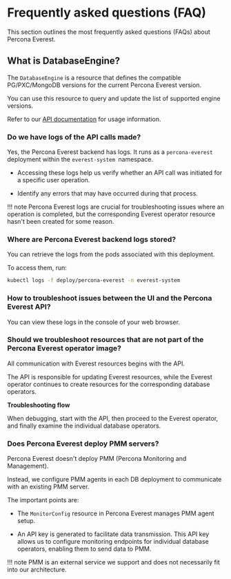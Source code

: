 # Frequently asked questions (FAQ)

This section outlines the most frequently asked questions (FAQs) about Percona Everest.


## What is DatabaseEngine?

The `DatabaseEngine` is a resource that defines the compatible PG/PXC/MongoDB versions for the current Percona Everest version. 

You can use this resource to query and update the list of supported engine versions.

Refer to our [API documentation](https://percona-everest.readme.io/reference/getkubernetesclusterresources-1) for usage information.

### Do we have logs of the API calls made?

Yes, the Percona Everest backend has logs. It runs as a `percona-everest` deployment within the `everest-system `namespace.

- Accessing these logs help us verify whether an API call was initiated for a specific user operation.

- Identify any errors that may have occurred during that process.

!!! note
    Percona Everest logs are crucial for troubleshooting issues where an operation is completed, but the corresponding Everest operator resource hasn't been created for some reason. 

### Where are Percona Everest backend logs stored?

You can retrieve the logs from the pods associated with this deployment.

To access them, run:

```sh
kubectl logs -f deploy/percona-everest -n everest-system
```


### How to troubleshoot issues between the UI and the Percona Everest API? 

You can view these logs in the console of your web browser.

### Should we troubleshoot resources that are not part of the Percona Everest operator image?

All communication with Everest resources begins with the API.

The API is responsible for updating Everest resources, while the Everest operator continues to create resources for the corresponding database operators. 

**Troubleshooting flow**

When debugging, start with the API, then proceed to the Everest operator, and finally examine the individual database operators.


### Does Percona Everest deploy PMM servers?

Percona Everest doesn't deploy PMM (Percona Monitoring and Management). 

Instead, we configure PMM agents in each DB deployment to communicate with an existing PMM server.

The important points are:

- The `MonitorConfig` resource in Percona Everest manages PMM agent setup.

-  An API key is generated to facilitate data transmission. This API key allows us to configure monitoring endpoints for individual database operators, enabling them to send data to PMM.

!!! note
    PMM is an external service we support and does not necessarily fit into our architecture.
